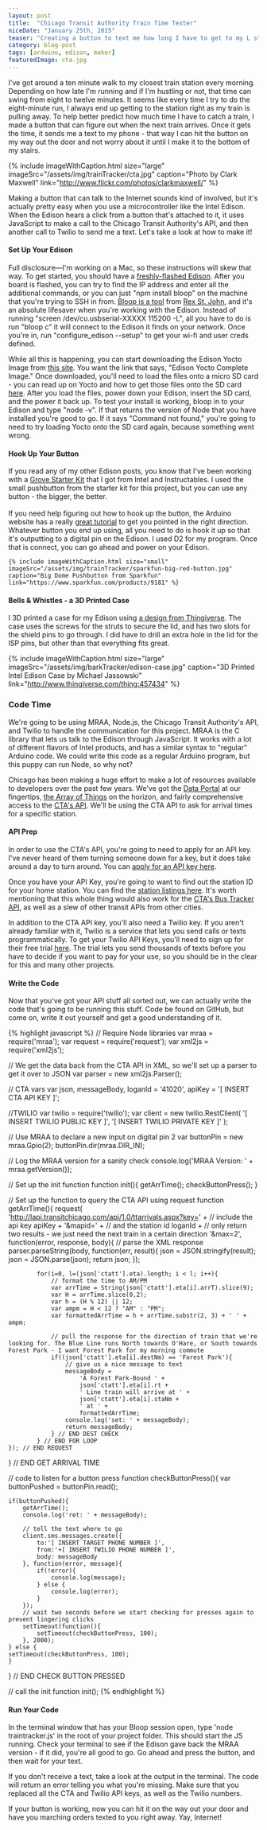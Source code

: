 ```yaml
---
layout: post
title:  "Chicago Transit Authority Train Time Texter"
niceDate: "January 25th, 2015"
teaser: "Creating a button to text me how long I have to get to my L stop before I'm late for work."
category: blog-post
tags: [arduino, edison, maker]
featuredImage: cta.jpg
---
```


I've got around a ten minute walk to my closest train station every morning. Depending on how late I'm running and if I'm hustling or not, that time can swing from eight to twelve minutes. It seems like every time I try to do the eight-minute run, I always end up getting to the station right as my train is pulling away. To help better predict how much time I have to catch a train, I made a button that can figure out when the next train arrives. Once it gets the time, it sends me a text to my phone - that way I can hit the button on my way out the door and not worry about it until I make it to the bottom of my stairs.

{% include imageWithCaption.html size="large" imageSrc="/assets/img/trainTracker/cta.jpg" caption="Photo by Clark Maxwell" link="http://www.flickr.com/photos/clarkmaxwell/" %}

Making a button that can talk to the Internet sounds kind of involved, but it's actually pretty easy when you use a microcontroller like the Intel Edison. When the Edison hears a click from a button that's attached to it, it uses JavaScript to make a call to the Chicago Transit Authority's API, and then another call to Twilio to send me a text. Let's take a look at how to make it!

#### Set Up Your Edison
Full disclosure&mdash;I'm working on a Mac, so these instructions will skew that way. To get started, you should have a <a href="https://communities.intel.com/docs/DOC-23193" target="_blank">freshly-flashed Edison</a>. After you board is flashed, you can try to find the IP address and enter all the additional commands, or you can just "npm install bloop" on the machine that you're trying to SSH in from. <a href="http://rexstjohn.com/introducing-bloop-cli-commands-for-working-with-intel-edison/" target="_blank">Bloop is a tool</a> from <a href="http://rexstjohn.com/" target="_blank">Rex St. John</a>, and it's an absolute lifesaver when you're working with the Edison. Instead of running "screen /dev/cu.usbserial-XXXXX 115200 -L", all you have to do is run "bloop c" it will connect to the Edison it finds on your network. Once you're in, run "configure_edison --setup" to get your wi-fi and user creds defined.

While all this is happening, you can start downloading the Edison Yocto Image from <a href="https://communities.intel.com/docs/DOC-23242" target="_blank">this site</a>. You want the link that says, "Edison Yocto Complete Image." Once downloaded, you'll need to load the files onto a micro SD card - you can read up on Yocto and how to get those files onto the SD card <a href="https://software.intel.com/en-us/html5/documentation/getting-started-with-intel-xdk-iot-edition" target="_blank">here</a>. After you load the files, power down your Edison, insert the SD card, and the power it back up. To test your install is working, bloop in to your Edison and type "node -v". If that returns the version of Node that you have installed you're good to go. If it says "Command not found," you're going to need to try loading Yocto onto the SD card again, because something went wrong.

#### Hook Up Your Button
<div class="paragraph-with-picture left">
	<p>If you read any of my other Edison posts, you know that I've been working with a <a href="http://www.seeedstudio.com/depot/Grove-Starter-Kit-p-709.html" target="_blank">Grove Starter Kit</a> that I got from Intel and Instructables. I used the small pushbutton from the starter kit for this project, but you can use any button - the bigger, the better.<br/><br/>If you need help figuring out how to hook up the button, the Arduino website has a really <a href="http://arduino.cc/en/tutorial/button" target="_blank">great tutorial</a> to get you pointed in the right direction. Whatever button you end up using, all you need to do is hook it up so that it's outputting to a digital pin on the Edison. I used D2 for my program. Once that is connect, you can go ahead and power on your Edison.</p>

	{% include imageWithCaption.html size="small" imageSrc="/assets/img/trainTracker/sparkfun-big-red-button.jpg" caption="Big Dome Pushbutton from Sparkfun" link="https://www.sparkfun.com/products/9181" %}
</div>

#### Bells &amp; Whistles - a 3D Printed Case
I 3D printed a case for my Edison using <a href="https://www.thingiverse.com/thing:457434" target="_blank">a design from Thingiverse</a>. The case uses the screws for the struts to secure the lid, and has two slots for the shield pins to go through. I did have to drill an extra hole in the lid for the ISP pins, but other than that everything fits great.

{% include imageWithCaption.html size="large" imageSrc="/assets/img/barkTracker/edison-case.jpg" caption="3D Printed Intel Edison Case by Michael Jassowski" link="http://www.thingiverse.com/thing:457434" %}

### Code Time
We're going to be using MRAA, Node.js, the Chicago Transit Authority's API, and Twilio to handle the communication for this project. MRAA is the C library that lets us talk to the Edison through JavaScript. It works with a lot of different flavors of Intel products, and has a similar syntax to "regular" Arduino code. We could write this code as a regular Arduino program, but this puppy can run Node, so why not?

Chicago has been making a huge effort to make a lot of resources available to developers over the past few years. We've got the <a href="https://data.cityofchicago.org/" target="_blank">Data Portal</a> at our fingertips, <a href="https://arrayofthings.github.io/" target="_blank">the Array of Things</a> on the horizon, and fairly comprehensive access to the <a href="http://www.transitchicago.com/developers/" target="_blank">CTA's API</a>. We'll be using the CTA API to ask for arrival times for a specific station.

#### API Prep
In order to use the CTA's API, you're going to need to apply for an API key. I've never heard of them turning someone down for a key, but it does take around a day to turn around. You can <a href="http://www.transitchicago.com/developers/traintrackerapply.aspx" target="_blank">apply for an API key here</a>.

Once you have your API Key, you're going to want to find out the station ID for your home station. You can find the <a href="http://www.transitchicago.com/developers/ttdocs/default.aspx#_Toc296199909" target="_blank">station listings here</a>. It's worth mentioning that this whole thing would also work for the <a href="http://www.transitchicago.com/developers/bustracker.aspx" target="_blank">CTA's Bus Tracker API</a>, as well as a slew of other transit APIs from other cities.

In addition to the CTA API key, you'll also need a Twilio key. If you aren't already familiar with it, Twilio is a service that lets you send calls or texts programmatically. To get your Twilio API Keys, you'll need to sign up for their free trial <a href="https://www.twilio.com/try-twilio" rel="nofollow">here</a>. The trial lets you send thousands of texts before you have to decide if you want to pay for your use, so you should be in the clear for this and many other projects.

#### Write the Code
Now that you've got your API stuff all sorted out, we can actually write the code that's going to be running this stuff. Code be found on GitHub, but come on, write it out yourself and get a good understanding of it.

{% highlight javascript %}
// Require Node libraries
var mraa = require('mraa');
var request = require('request');
var xml2js = require('xml2js');

// We get the data back from the CTA API in XML, so we'll set up a parser to get it over to JSON
var parser = new xml2js.Parser();

// CTA vars
var json,
	messageBody,
	loganId = '41020',
	apiKey = '[ INSERT CTA API KEY ]';

//TWILIO
var twilio = require('twilio');
var client = new twilio.RestClient(
	'[ INSERT TWILIO PUBLIC KEY ]',
	'[ INSERT TWILIO PRIVATE KEY ]'
);

// Use MRAA to declare a new input on digital pin 2
var buttonPin = new mraa.Gpio(2);
buttonPin.dir(mraa.DIR_IN);

// Log the MRAA version for a sanity check
console.log('MRAA Version: ' + mraa.getVersion());

// Set up the init function
function init(){
	getArrTime();
	checkButtonPress();
}

// Set up the function to query the CTA API using request
function getArrTime(){
	request(
		'http://lapi.transitchicago.com/api/1.0/ttarrivals.aspx?key=' +
		// include the api key
		apiKey +
		'&mapid=' +
		// and the station id
		loganId +
		// only return two results - we just need the next train in a certain direction
		'&max=2', function(error, response, body){
			// parse the XML response
			parser.parseString(body, function(err, result){
				json = JSON.stringify(result);
				json = JSON.parse(json);
				return json;
			});

			for(i=0, l=(json['ctatt'].eta).length; i < l; i++){
				// format the time to AM/PM
				var arrTime = String(json['ctatt'].eta[i].arrT).slice(9);
				var H = arrTime.slice(0,2);
				var h = (H % 12) || 12;
				var ampm = H < 12 ? "AM" : "PM";
				var formattedArrTime = h + arrTime.substr(2, 3) + ' ' + ampm;

				// pull the response for the direction of train that we're looking for. The Blue Line runs North towards O'Hare, or South towards Forest Park - I want Forest Park for my morning commute
				if((json['ctatt'].eta[i].destNm) == 'Forest Park'){
					// give us a nice message to text
					messageBody =
						'A Forest Park-Bound ' +
						json['ctatt'].eta[i].rt +
						' Line train will arrive at ' +
						json['ctatt'].eta[i].staNm +
						' at ' +
						formattedArrTime;
					console.log('set: ' + messageBody);
					return messageBody;
				} // END DEST CHECK
			} // END FOR LOOP
	}); // END REQUEST
} // END GET ARRIVAL TIME

// code to listen for a button press
function checkButtonPress(){
	var buttonPushed = buttonPin.read();

	if(buttonPushed){
		getArrTime();
		console.log('ret: ' + messageBody);

		// tell the text where to go
		client.sms.messages.create({
			to:'[ INSERT TARGET PHONE NUMBER ]',
			from:'+[ INSERT TWILIO PHONE NUMBER ]',
			body: messageBody
		}, function(error, message){
			if(!error){
				console.log(message);
			} else {
				console.log(error);
			}
		});
		// wait two seconds before we start checking for presses again to prevent lingering clicks
		setTimeout(function(){
			setTimeout(checkButtonPress, 100);
		}, 2000);
	} else {
	setTimeout(checkButtonPress, 100);
	}
} // END CHECK BUTTON PRESSED

// call the init function
init();
{% endhighlight %}

#### Run Your Code
In the terminal window that has your Bloop session open, type 'node traintracker.js' in the root of your project folder. This should start the JS running. Check your terminal to see if the Edison gave back the MRAA version - if it did, you're all good to go. Go ahead and press the button, and then wait for your text.

If you don't receive a text, take a look at the output in the terminal. The code will return an error telling you what you're missing. Make sure that you replaced all the CTA and Twilio API keys, as well as the Twilio numbers.

If your button is working, now you can hit it on the way out your door and have you marching orders texted to you right away. Yay, Internet!
